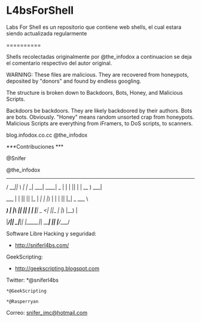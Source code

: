L4bsForShell
============

Labs For Shell es un repositorio que contiene web shells, el cual estara siendo actualizada regularmente


==========

Shells recolectadas originalmente por  @the_infodox a continuacion se deja el comentario respectivo del autor original.

WARNING: These files are malicious. They are recovered from honeypots, deposited by "donors" and found by endless googling.

The structure is broken down to Backdoors, Bots, Honey, and Malicious Scripts.

Backdoors be backdoors. They are likely backdoored by their authors.
Bots are bots. Obviously.
"Honey" means random unsorted crap from honeypots.
Malicious Scripts are everything from iFramers, to DoS scripts, to scanners.

blog.infodox.co.cc
@the_infodox

***Contribuciones ***


@Snifer

@the_infodox

 ____  _   _ ___ _____ _____ ____  _    _  _   ____ ____

/ ___|| \ | |_ _|  ___| ____|  _ \| |  | || | | __ ) ___|

\___ \|  \| || || |_  |  _| | |_) | |  | || |_|  _ \___ \

 ___) | |\  || ||  _| | |___|  _ <| |__|__   _| |_) |__) |

|____/|_| \_|___|_|   |_____|_| \_\_____| |_| |____/____/

Software Libre Hacking y seguridad:
 *  http://sniferl4bs.com/

GeekScripting:
 *  http://geekscripting.blogspot.com

Twitter:
    *@sniferl4bs

    *@GeekScripting

    *@Rasperryan

Correo: snifer_jmc@hotmail.com
